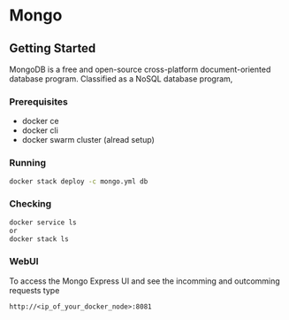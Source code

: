 # Mongo

## Getting Started

MongoDB is a free and open-source cross-platform document-oriented database program. Classified as a NoSQL database program,

### Prerequisites

* docker ce
* docker cli
* docker swarm cluster (alread setup)

### Running

```sh
docker stack deploy -c mongo.yml db
```

### Checking

```sh
docker service ls
or
docker stack ls
```

### WebUI

To access the Mongo Express UI and see the incomming and outcomming requests type

```url
http://<ip_of_your_docker_node>:8081
```

